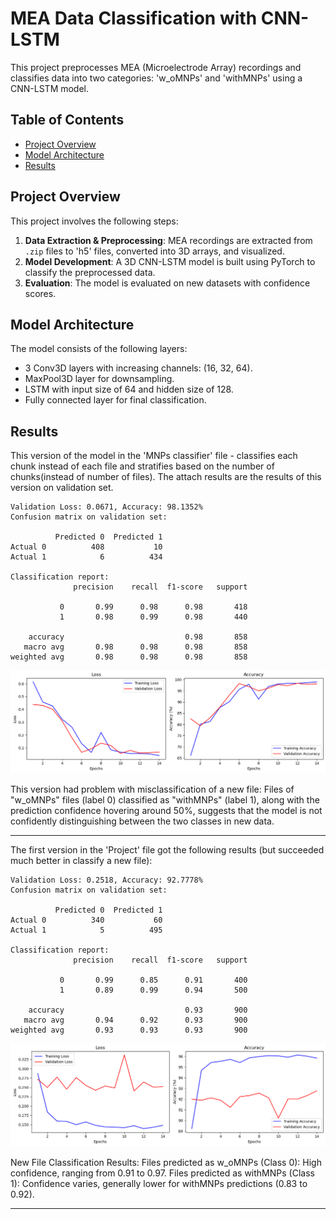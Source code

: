 # MEA Data Classification with CNN-LSTM

This project preprocesses MEA (Microelectrode Array) recordings and classifies data into two categories: 'w_oMNPs' and 'withMNPs' using a CNN-LSTM model.

## Table of Contents
- [Project Overview](#project-overview)
- [Model Architecture](#model-architecture)
- [Results](#results)

## Project Overview
This project involves the following steps:
1. **Data Extraction & Preprocessing**: MEA recordings are extracted from `.zip` files to 'h5' files, converted into 3D arrays, and visualized.
2. **Model Development**: A 3D CNN-LSTM model is built using PyTorch to classify the preprocessed data.
3. **Evaluation**: The model is evaluated on new datasets with confidence scores.

## Model Architecture
The model consists of the following layers:
- 3 Conv3D layers with increasing channels: (16, 32, 64).
- MaxPool3D layer for downsampling.
- LSTM with input size of 64 and hidden size of 128.
- Fully connected layer for final classification.

## Results
This version of the model in the 'MNPs classifier' file - classifies each chunk instead of each file and stratifies based on the number of chunks(instead of number of files).
The attach results are the results of this version on validation set. 

    Validation Loss: 0.0671, Accuracy: 98.1352%
    Confusion matrix on validation set:
    
              Predicted 0  Predicted 1
    Actual 0          408           10
    Actual 1            6          434
    
    Classification report:
                  precision    recall  f1-score   support
    
               0       0.99      0.98      0.98       418
               1       0.98      0.99      0.98       440
    
        accuracy                           0.98       858
       macro avg       0.98      0.98      0.98       858
    weighted avg       0.98      0.98      0.98       858
    
    
    
![png](1.png)


This version had problem with misclassification of a new file:
Files of "w_oMNPs" files (label 0) classified as "withMNPs" (label 1), along with the prediction confidence hovering around 50%, suggests that the model is not confidently distinguishing between the two classes in new data.

---

The first version in the 'Project' file got the following results (but succeeded much better in classify a new file):

    Validation Loss: 0.2518, Accuracy: 92.7778%
    Confusion matrix on validation set:
    
              Predicted 0  Predicted 1
    Actual 0          340           60
    Actual 1            5          495
    
    Classification report:
                  precision    recall  f1-score   support
    
               0       0.99      0.85      0.91       400
               1       0.89      0.99      0.94       500
    
        accuracy                           0.93       900
       macro avg       0.94      0.92      0.93       900
    weighted avg       0.93      0.93      0.93       900
    
    
    
![png](2.png)


New File Classification Results:
Files predicted as w_oMNPs (Class 0):  High confidence, ranging from 0.91 to 0.97.
Files predicted as withMNPs (Class 1): Confidence varies, generally lower for withMNPs predictions (0.83 to 0.92).
 
---
